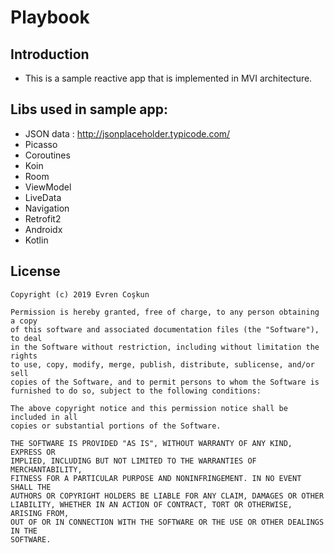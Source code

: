 # Playbook

## Introduction

- This is a sample reactive app that is implemented in MVI architecture. 

## Libs used in sample app:

- JSON data : http://jsonplaceholder.typicode.com/
- Picasso
- Coroutines
- Koin
- Room 
- ViewModel 
- LiveData
- Navigation
- Retrofit2
- Androidx
- Kotlin

## License

    Copyright (c) 2019 Evren Coşkun
    
    Permission is hereby granted, free of charge, to any person obtaining a copy
    of this software and associated documentation files (the "Software"), to deal
    in the Software without restriction, including without limitation the rights
    to use, copy, modify, merge, publish, distribute, sublicense, and/or sell
    copies of the Software, and to permit persons to whom the Software is
    furnished to do so, subject to the following conditions:
    
    The above copyright notice and this permission notice shall be included in all
    copies or substantial portions of the Software.
    
    THE SOFTWARE IS PROVIDED "AS IS", WITHOUT WARRANTY OF ANY KIND, EXPRESS OR
    IMPLIED, INCLUDING BUT NOT LIMITED TO THE WARRANTIES OF MERCHANTABILITY,
    FITNESS FOR A PARTICULAR PURPOSE AND NONINFRINGEMENT. IN NO EVENT SHALL THE
    AUTHORS OR COPYRIGHT HOLDERS BE LIABLE FOR ANY CLAIM, DAMAGES OR OTHER
    LIABILITY, WHETHER IN AN ACTION OF CONTRACT, TORT OR OTHERWISE, ARISING FROM,
    OUT OF OR IN CONNECTION WITH THE SOFTWARE OR THE USE OR OTHER DEALINGS IN THE
    SOFTWARE.
